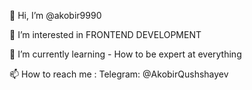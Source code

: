 
👋 Hi, I’m @akobir9990

👀 I’m interested in FRONTEND DEVELOPMENT

🌱 I’m currently learning - How to be expert at everything

📫 How to reach me : Telegram: @AkobirQushshayev

